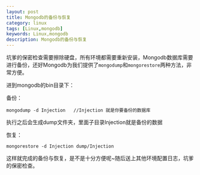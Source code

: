 ```yaml
---
layout: post
title: Mongodb的备份与恢复
category: linux
tags: [Linux,mongodb]
keywords: Linux,mongodb
description: Mongodb的备份与恢复
---
```

坑爹的保密检查需要擦除硬盘，所有环境都需要重新安装，Mongodb数据库需要进行备份，还好Mongodb为我们提供了`mongodump`和`mongorestore`两种方法，非常方便。  
  

进到mongodb的bin目录下：  


备份：  

	mongodump -d Injection   //Injection 就是你要备份的数据库
  

执行之后会生成dump文件夹，里面子目录Injection就是备份的数据  

恢复：  

	mongorestore -d Injection dump/Injection
  

这样就完成的备份与恢复，是不是十分方便呢~随后送上其他环境配置日志，坑爹的保密检查。
